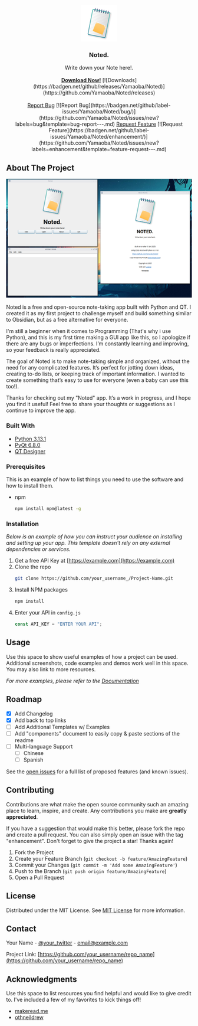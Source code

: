 <br/>
<div align="center">
<a href="https://github.com/Yamaoba/Noted">
<img src="https://raw.githubusercontent.com/Yamaoba/Noted/refs/heads/main/image/icon250.png" alt="Logo" width="100" height="100">
</a>
<h3 align="center">Noted.</h3>
<p align="center">
Write down your Note here!.
<br/>
<br/>
<a href="https://github.com/Yamaoba/Noted/releases"><strong>Download Now!</strong></a> 
[![Downloads](https://badgen.net/github/releases/Yamaoba/Noted)](https://github.com/Yamaoba/Noted/releases)
<br/>
<br/>  
<a href="https://github.com/Yamaoba/Noted/issues/new?labels=bug&template=bug-report---.md">Report Bug</a>
[![Report Bug](https://badgen.net/github/label-issues/Yamaoba/Noted/bug/)](https://github.com/Yamaoba/Noted/issues/new?labels=bug&template=bug-report---.md)
<a href="https://github.com/Yamaoba/Noted/issues/new?labels=enhancement&template=feature-request---.md">Request Feature</a>
[![Request Feature](https://badgen.net/github/label-issues/Yamaoba/Noted/enhancement/)](https://github.com/Yamaoba/Noted/issues/new?labels=enhancement&template=feature-request---.md)
</p>
</div>

## About The Project

![Noted. Screeenshot](https://raw.githubusercontent.com/Yamaoba/Noted/refs/heads/main/image/Demo.png)

Noted is a free and open-source note-taking app built with Python and QT. I created it as my first project to challenge myself and build something similar to Obsidian, but as a free alternative for everyone.

I'm still a beginner when it comes to Programming (That's why i use Python), and this is my first time making a GUI app like this, so I apologize if there are any bugs or imperfections. I’m constantly learning and improving, so your feedback is really appreciated.

The goal of Noted is to make note-taking simple and organized, without the need for any complicated features. It’s perfect for jotting down ideas, creating to-do lists, or keeping track of important information. I wanted to create something that’s easy to use for everyone (even a baby can use this too!).

Thanks for checking out my "Noted" app. It’s a work in progress, and I hope you find it useful! Feel free to share your thoughts or suggestions as I continue to improve the app.

### Built With

- [Python 3.13.1](https://www.python.org/)
- [PyQt 6.8.0](https://pypi.org/project/PyQt6/)
- [QT Designer](https://www.qt.io/download-open-source)

### Prerequisites

This is an example of how to list things you need to use the software and how to install them.

- npm
  ```sh
  npm install npm@latest -g
  ```

### Installation

_Below is an example of how you can instruct your audience on installing and setting up your app. This template doesn't rely on any external dependencies or services._

1. Get a free API Key at [https://example.com](https://example.com)
2. Clone the repo
   ```sh
   git clone https://github.com/your_username_/Project-Name.git
   ```
3. Install NPM packages
   ```sh
   npm install
   ```
4. Enter your API in `config.js`
   ```js
   const API_KEY = "ENTER YOUR API";
   ```

## Usage

Use this space to show useful examples of how a project can be used. Additional screenshots, code examples and demos work well in this space. You may also link to more resources.

_For more examples, please refer to the [Documentation](https://example.com)_

## Roadmap

- [x] Add Changelog
- [x] Add back to top links
- [ ] Add Additional Templates w/ Examples
- [ ] Add "components" document to easily copy & paste sections of the readme
- [ ] Multi-language Support
  - [ ] Chinese
  - [ ] Spanish

See the [open issues](https://github.com/ShaanCoding/ReadME-Generator/issues) for a full list of proposed features (and known issues).

## Contributing

Contributions are what make the open source community such an amazing place to learn, inspire, and create. Any contributions you make are **greatly appreciated**.

If you have a suggestion that would make this better, please fork the repo and create a pull request. You can also simply open an issue with the tag "enhancement".
Don't forget to give the project a star! Thanks again!

1. Fork the Project
2. Create your Feature Branch (`git checkout -b feature/AmazingFeature`)
3. Commit your Changes (`git commit -m 'Add some AmazingFeature'`)
4. Push to the Branch (`git push origin feature/AmazingFeature`)
5. Open a Pull Request

## License

Distributed under the MIT License. See [MIT License](https://opensource.org/licenses/MIT) for more information.

## Contact

Your Name - [@your_twitter](https://twitter.com/your_username) - email@example.com

Project Link: [https://github.com/your_username/repo_name](https://github.com/your_username/repo_name)

## Acknowledgments

Use this space to list resources you find helpful and would like to give credit to. I've included a few of my favorites to kick things off!

- [makeread.me](https://github.com/ShaanCoding/ReadME-Generator)
- [othneildrew](https://github.com/othneildrew/Best-README-Template)
